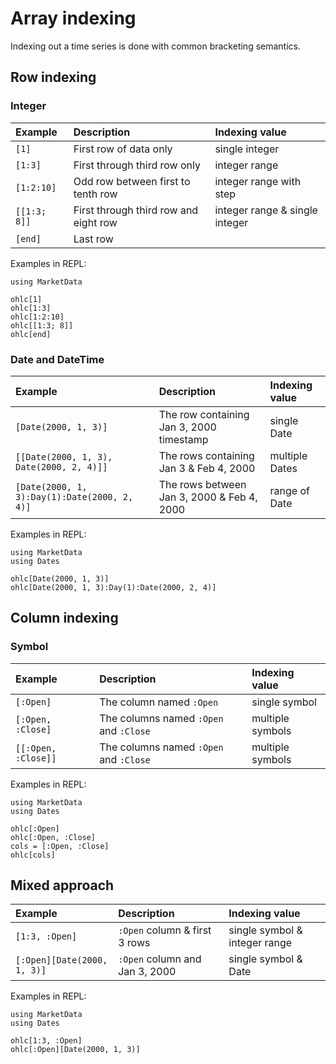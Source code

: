 # Array indexing

Indexing out a time series is done with common bracketing semantics.

## Row indexing

### Integer

| Example      | Description                           | Indexing value                 |
|:------------ |:------------------------------------- |:------------------------------ |
| `[1]`        | First row of data only                | single integer                 |
| `[1:3]`      | First through third row only          | integer range                  |
| `[1:2:10]`   | Odd row between first to tenth row    | integer range with step        |
| `[[1:3; 8]]` | First through third row and eight row | integer range & single integer |
| `[end]`      | Last row                              |                                |

Examples in REPL:

```@setup int-indexing
using MarketData
```

```@repl int-indexing
ohlc[1]
ohlc[1:3]
ohlc[1:2:10]
ohlc[[1:3; 8]]
ohlc[end]
```

### Date and DateTime

| Example                                      | Description                                | Indexing value |
|:-------------------------------------------- |:------------------------------------------ |:-------------- |
| `[Date(2000, 1, 3)]`                         | The row containing Jan 3, 2000 timestamp   | single Date    |
| `[[Date(2000, 1, 3), Date(2000, 2, 4)]]`     | The rows containing Jan 3 & Feb 4, 2000    | multiple Dates |
| `[Date(2000, 1, 3):Day(1):Date(2000, 2, 4)]` | The rows between Jan 3, 2000 & Feb 4, 2000 | range of Date  |

Examples in REPL:

```@setup date-indexing
using MarketData
using Dates
```

```@repl date-indexing
ohlc[Date(2000, 1, 3)]
ohlc[Date(2000, 1, 3):Day(1):Date(2000, 2, 4)]
```

## Column indexing

### Symbol

| Example             | Description                            | Indexing value   |
|:------------------- |:-------------------------------------- |:---------------- |
| `[:Open]`           | The column named `:Open`               | single symbol    |
| `[:Open, :Close]`   | The columns named `:Open` and `:Close` | multiple symbols |
| `[[:Open, :Close]]` | The columns named `:Open` and `:Close` | multiple symbols |

Examples in REPL:

```@setup symbol-indexing
using MarketData
using Dates
```

```@repl symbol-indexing
ohlc[:Open]
ohlc[:Open, :Close]
cols = [:Open, :Close]
ohlc[cols]
```

## Mixed approach

| Example                     | Description                    | Indexing value                |
|:--------------------------- |:------------------------------ |:----------------------------- |
| `[1:3, :Open]`              | `:Open` column & first 3 rows  | single symbol & integer range |
| `[:Open][Date(2000, 1, 3)]` | `:Open` column and Jan 3, 2000 | single symbol & Date          |

Examples in REPL:

```@setup mixed-indexing
using MarketData
using Dates
```

```@repl mixed-indexing
ohlc[1:3, :Open]
ohlc[:Open][Date(2000, 1, 3)]
```
